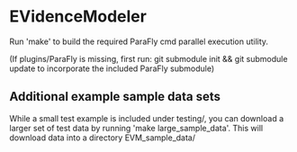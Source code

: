 # EVidenceModeler

Run 'make' to build the required ParaFly cmd parallel execution utility.

(If plugins/ParaFly is missing, first run:
   git submodule init && git submodule update
to incorporate the included ParaFly submodule)


## Additional example sample data sets

While a small test example is included under testing/, you can download a larger set of test data by running 'make large_sample_data'.  This will download data into a directory EVM_sample_data/ 



